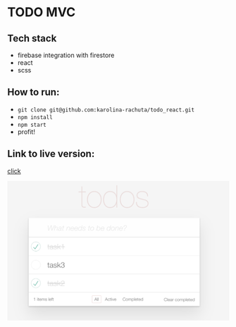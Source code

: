 # TODO MVC

## Tech stack
- firebase integration with firestore
- react
- scss

## How to run:
- `git clone git@github.com:karolina-rachuta/todo_react.git`
- `npm install`
- `npm start`
- profit!

## Link to live version:
[click](https://todo-ebf44.web.app/)

![screenshot](src/images/TODO_MVC.png)